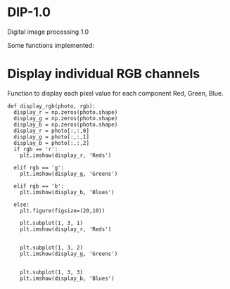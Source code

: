 # DIP-1.0
Digital image processing 1.0


Some functions implemented:
# Display individual RGB channels
Function to display each pixel value for each component Red, Green, Blue.
```
def display_rgb(photo, rgb):
  display_r = np.zeros(photo.shape)
  display_g = np.zeros(photo.shape)
  display_b = np.zeros(photo.shape)
  display_r = photo[:,:,0]
  display_g = photo[:,:,1]
  display_b = photo[:,:,2]
  if rgb == 'r':
    plt.imshow(display_r, 'Reds')

  elif rgb == 'g':
    plt.imshow(display_g, 'Greens')

  elif rgb == 'b':
    plt.imshow(display_b, 'Blues')

  else:
    plt.figure(figsize=(20,10))

    plt.subplot(1, 3, 1)
    plt.imshow(display_r, 'Reds')

    
    plt.subplot(1, 3, 2)
    plt.imshow(display_g, 'Greens')


    plt.subplot(1, 3, 3)
    plt.imshow(display_b, 'Blues')
``` 





